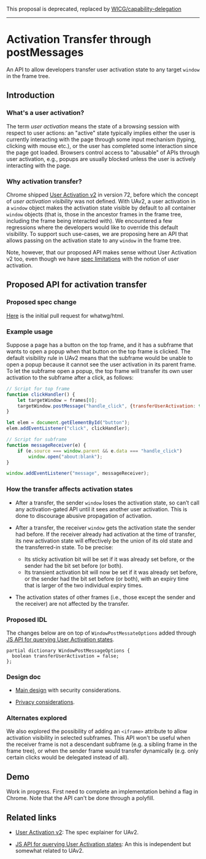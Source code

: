 This proposal is deprecated, replaced by [WICG/capability-delegation](https://github.com/WICG/capability-delegation)

---

# Activation Transfer through postMessages
An API to allow developers transfer user activation state to any target `window`
in the frame tree.


## Introduction

### What's a user activation?

The term _user activation_ means the state of a browsing session with respect to
user actions: an "active" state typically implies either the user is currently
interacting with the page through some input mechanism (typing, clicking with
mouse etc.), or the user has completed some interaction since the page got
loaded.  Browsers control access to "abusable" of APIs through user activation,
e.g., popups are usually blocked unless the user is actively interacting with
the page.


### Why activation transfer?

Chrome shipped [User Activation
v2](https://mustaqahmed.github.io/user-activation-v2) in version 72, before
which the concept of _user activation visibility_ was not defined.  With UAv2, a
user activation in a `window` object makes the activation state visible by
default to all container `window` objects (that is, those in the ancestor frames
in the frame tree, including the frame being interacted with).  We encountered a
few regressions where the developers would like to override this default
visibility.  To support such use-cases, we are proposing here an API that allows
passing on the activation state to any `window` in the frame tree.

Note, however, that our proposed API makes sense without User Activation v2 too,
even though we have [spec
limitations](https://github.com/whatwg/html/issues/1903) with the notion of user
activation.


## Proposed API for activation transfer

### Proposed spec change

[Here](https://github.com/whatwg/html/pull/4369) is the initial pull request for
whatwg/html.

### Example usage

Suppose a page has a button on the top frame, and it has a subframe that wants
to open a popup when that button on the top frame is clicked.  The default
visibility rule in UAv2 means that the subframe would be unable to open a popup
because it cannot see the user activation in its parent frame.  To let the
subframe open a popup, the top frame will transfer its own user activation to the
subframe after a click, as follows:

```javascript
// Script for top frame
function clickHandler() {
    let targetWindow = frames[0];
    targetWindow.postMessage("handle_click", {transferUserActivation: true});
}

let elem = document.getElementById("button");
elem.addEventListener("click", clickHandler);
```

```javascript
// Script for subframe
function messageReceiver(e) {
    if (e.source === window.parent && e.data === "handle_click")
        window.open("about:blank");
}

window.addEventListener("message", messageReceiver);
```


### How the transfer affects activation states

* After a transfer, the sender `window` loses the activation state, so can’t
  call any activation-gated API until it sees another user activation.  This is
  done to discourage abusive propagation of activation.

* After a transfer, the receiver `window` gets the activation state the sender
  had before.  If the receiver already had activation at the time of transfer,
  its new activation state will effectively be the union of its old state and
  the transferred-in state.  To be precise:
  - Its sticky activation bit will be set if it was already set before, or the
    sender had the bit set before (or both).
  - Its transient activation bit will now be set if it was already set before,
    or the sender had the bit set before (or both), with an expiry time that is
    larger of the two individual expiry times.

* The activation states of other frames (i.e., those except the sender and the
  receiver) are not affected by the transfer.


### Proposed IDL

The changes below are on top of `WindowPostMessateOptions` added through [JS API
for querying User Activation states](https://github.com/dtapuska/useractivation).
```WebIDL
partial dictionary WindowPostMessageOptions {
  boolean transferUserActivation = false;
};
```


### Design doc

- [Main
  design](https://docs.google.com/document/d/1NKLJ2MBa9lA_FKRgD2ZIO7vIftOJ_YiXXMYfRMdlV-s/edit?usp=sharing)
  with security considerations.

- [Privacy considerations](https://github.com/mustaqahmed/user-activation-delegation/blob/master/privacy_considerations.md).

### Alternates explored

We also explored the possibility of adding an `<iframe>` attribute to allow
activation visibility in selected subframes.  This API won't be useful when the
receiver frame is not a descendant subframe (e.g. a sibling frame in the frame
tree), or when the sender frame would transfer dynamically (e.g. only certain
clicks would be delegated instead of all).


## Demo

Work in progress.  First need to complete an implementation behind a flag in
Chrome.  Note that the API can't be done through a polyfill.


## Related links

- [User Activation v2](https://mustaqahmed.github.io/user-activation-v2): The
spec explainer for UAv2.

- [JS API for querying User Activation
  states](https://github.com/dtapuska/useractivation): An this is independent but
  somewhat related to UAv2.
